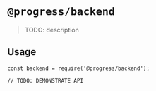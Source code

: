 # `@progress/backend`

> TODO: description

## Usage

```
const backend = require('@progress/backend');

// TODO: DEMONSTRATE API
```

